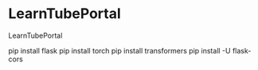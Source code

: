 # LearnTubePortal
LearnTubePortal

pip install flask
pip install torch
pip install transformers
pip install -U flask-cors

